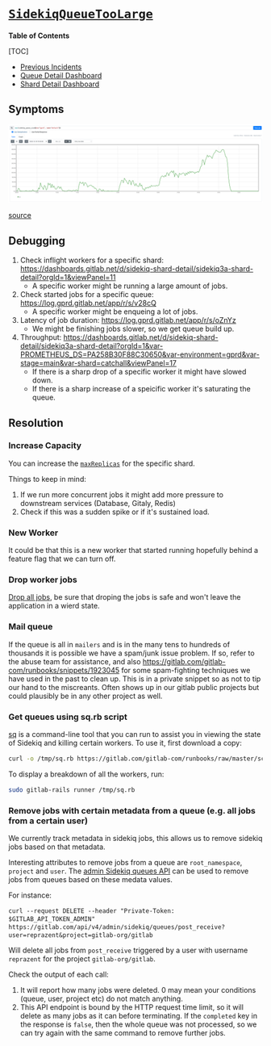 # [`SidekiqQueueTooLarge`](../../legacy-prometheus-rules/sidekiq-queues.yml)

**Table of Contents**

[TOC]

* [Previous Incidents](https://gitlab.com/gitlab-com/gl-infra/production/-/issues/?sort=created_date&state=all&label_name%5B%5D=a%3ASidekiqQueueTooLarge&first_page_size=20)
* [Queue Detail Dashboard](https://dashboards.gitlab.net/d/sidekiq-queue-detail/sidekiq3a-queue-detail?orgId=1)
* [Shard Detail Dashboard](https://dashboards.gitlab.net/d/sidekiq-shard-detail/sidekiq3a-shard-detail?orgId=1&var-PROMETHEUS_DS=PA258B30F88C30650&var-environment=gprd&var-stage=main&var-shard=catchall&from=1702857600000&to=1702943999000)

## Symptoms

![large sidekiq Queue](./img/sidekiq-large-queue.png)

[source](https://thanos.gitlab.net/graph?g0.expr=max(sidekiq_queue_size%7Benv%3D%22gprd%22%2C%20name%3D%22default%22%7D)&g0.tab=0&g0.stacked=0&g0.range_input=6h&g0.max_source_resolution=0s&g0.deduplicate=1&g0.partial_response=0&g0.store_matches=%5B%5D&g0.end_input=2023-12-18%2015%3A30%3A00&g0.moment_input=2023-12-18%2015%3A30%3A00)

## Debugging

1. Check inflight workers for a specific shard: <https://dashboards.gitlab.net/d/sidekiq-shard-detail/sidekiq3a-shard-detail?orgId=1&viewPanel=11>
    * A specific worker might be running a large amount of jobs.
1. Check started jobs for a specific queue: <https://log.gprd.gitlab.net/app/r/s/v28cQ>
    * A specific worker might be enqueing a lot of jobs.
1. Latency of job duration: <https://log.gprd.gitlab.net/app/r/s/oZnYz>
    * We might be finishing jobs slower, so we get queue build up.
1. Throughput: <https://dashboards.gitlab.net/d/sidekiq-shard-detail/sidekiq3a-shard-detail?orgId=1&var-PROMETHEUS_DS=PA258B30F88C30650&var-environment=gprd&var-stage=main&var-shard=catchall&viewPanel=17>
    * If there is a sharp drop of a specific worker it might have slowed down.
    * If there is a sharp increase of a speicific worker it's saturating the queue.

## Resolution

### Increase Capacity

You can increase the [`maxReplicas`](https://gitlab.com/gitlab-com/gl-infra/k8s-workloads/gitlab-com/-/blob/28d3a55911185087719b183cc4bbca589154bf37/releases/gitlab/values/gprd.yaml.gotmpl#L570) for the specific shard.

Things to keep in mind:

1. If we run more concurrent jobs it might add more pressure to downstream services (Database, Gitaly, Redis)
1. Check if this was a sudden spike or if it's sustained load.

### New Worker

It could be that this is a new worker that started running hopefully behind a feature flag that we can turn off.

### Drop worker jobs

[Drop all jobs](https://gitlab.com/gitlab-com/runbooks/-/blob/master/docs/sidekiq/disabling-a-worker.md#dropping-jobs-using-feature-flags-via-chatops),
be sure that droping the jobs is safe and won't leave the application in a wierd state.

### Mail queue

If the queue is all in `mailers` and is in the many tens to hundreds of thousands it is
possible we have a spam/junk issue problem.  If so, refer to the abuse team for assistance,
and also <https://gitlab.com/gitlab-com/runbooks/snippets/1923045> for some spam-fighting
techniques we have used in the past to clean up.  This is in a private snippet so as not
to tip our hand to the miscreants.  Often shows up in our gitlab public projects but could
plausibly be in any other project as well.

### Get queues using sq.rb script

[sq](https://gitlab.com/gitlab-com/runbooks/raw/master/scripts/sidekiq/sq.rb) is a command-line tool that you can run to
assist you in viewing the state of Sidekiq and killing certain workers. To use it,
first download a copy:

```bash
curl -o /tmp/sq.rb https://gitlab.com/gitlab-com/runbooks/raw/master/scripts/sidekiq/sq.rb
```

To display a breakdown of all the workers, run:

```bash
sudo gitlab-rails runner /tmp/sq.rb
```

### Remove jobs with certain metadata from a queue (e.g. all jobs from a certain user)

We currently track metadata in sidekiq jobs, this allows us to remove
sidekiq jobs based on that metadata.

Interesting attributes to remove jobs from a queue are `root_namespace`,
`project` and `user`. The [admin Sidekiq queues
API](https://docs.gitlab.com/ee/api/admin_sidekiq_queues.html) can be
used to remove jobs from queues based on these medata values.

For instance:

```shell
curl --request DELETE --header "Private-Token: $GITLAB_API_TOKEN_ADMIN" https://gitlab.com/api/v4/admin/sidekiq/queues/post_receive?user=reprazent&project=gitlab-org/gitlab
```

Will delete all jobs from `post_receive` triggered by a user with
username `reprazent` for the project `gitlab-org/gitlab`.

Check the output of each call:

1. It will report how many jobs were deleted.  0 may mean your conditions (queue, user, project etc) do not match anything.
1. This API endpoint is bound by the HTTP request time limit, so it will delete as many jobs as it can before terminating. If the `completed` key in the response is `false`, then the whole queue was not processed, so we can try again with the same command to remove further jobs.
